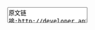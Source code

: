 <textarea>原文链接:http://developer.android.com/about/versions/marshmallow/android-6.0-changes.html

伴随着新特性和功能，Android 6.0 (API level 23) 还包含了一些系统以及API行为上的变化。本文着重指出了一些你（开发者）需要了解，并在开发应用时予以考虑的关键变化。

&gt; 如果你之前发布过Android应用，那么请注意，平台的这些变化会影响到你的应用。
    
---

## 运行时权限（Runtime Permissions)
本次发布引入了一个新的权限模型，让用户可以在运行时直接管理应用权限。这个模型为用户提供了更好的权限可见性和可控性，同时简化（streamling）了应用安装和自动升级的过程。用户可以对已安装的应用逐个赋予（grant）或者取消（revoke）权限。

如果你的应用目标平台是Android 6.0 (API level 23) 或更高，则必须确保在运行时检查权限和请求权限。通过调用新增的```checkSelfPermission()```方法可以确认应用是否被赋予了某个权限。而要想获取权限，可以调用新增的```requestPermissions()```方法。即使应用的目标平台不是Android 6.0，也应该在新的权限模型下对其进行测试。

更多关于如何在应用中支持新权限模型的细节，请参见[使用系统权限](http://developer.android.com/training/permissions/index.html)。如果想了解如何评估新权限模型对应用的影响，可以参考[权限最佳实践](http://developer.android.com/training/permissions/best-practices.html#testing)。

---

## 休眠和应用待机（Doze and App Standby）
本次发布了针对空闲的设备和应用引入了新的省电优化方案。这些特性会对所有应用产生影响，所以务必在这些新的模式下对你的应用进行测试。

* 休眠（Doze）
    如果用户的设备没有插线（unplug）并被静置在一旁，那么当屏幕熄灭一段时间后，设备将进入*休眠*模式，即试图让系统保持在休眠状态下。在这种模式下，设备将定期恢复正常操作一小段时间，让应用可以进行同步，而系统也可以执行未完成（pending）的操作。
* 应用待机（App Standby）
    应用待机让系统可以在用户没有主动使用某个应用时，将该应用判定为空闲。如果用户在一段时间内没有点击某个应用，系统就会做出这样的判断。而如果此时设备没有插线，那么那些被认定为空闲的应用，将会被系统禁用网络访问，同步操作和工作线程（job）也会被挂起。

更多关于省电方面的变化，请参见[针对休眠和应用待机的优化](http://developer.android.com/training/monitoring-device-state/doze-standby.html)。

---

## 移除Apache HTTP客户端（Apache HTTP Client Removal）
Android 6.0移除了对Apache HTTP客户端的支持。如果你的应用使用了该客户端，并且目标平台是Android 2.3 (API level 9) 或者更高，那么请用```HttpURLConnection```类来替代。这个API效率更高，因为它使用了透明压缩（transparent compression）和响应缓存（response caching）来减少对网络的占用，并且降低了功耗。如果想继续使用Apache HTTP的接口，就必须先在```build.gradle```文件中声明以下编译时依赖：
```gradle
android {
    useLibrary &#39;org.apache.http.legacy&#39;
}
```

---

## BoringSSL
Android正在从OpenSSL迁移到[BoringSSL](https://boringssl.googlesource.com/boringssl/)库。如果你的应用中使用了Android NDK，那么不要链接任何不属于NDK API的加密库，比如```libcrypto.so```和```libssl.so```。这些库不是公共API，有可能在不引起注意的情况下，在不同的发布版和设备之间发生变化，或者崩溃。另外，这些库有可能使你暴露在安全风险面前。所以，应该修改本地代码，通过JNI调用Java的加密API，或者静态链接某个你选择的加密库，而不是链接上述库。

---

## 访问硬件标识（Access to Hardware Identifier）
为了给用户提供更好的数据保护，从本次发布开始，Android不再支持应用通过Wi-Fi和蓝牙接口，以编程的方式访问设备本地硬件标识。现在，```WifiInfo.getMacAddress()```和```BluetoothAdapter.getAddress()```这两个方法将返回常量```02:00:00:00:00:00```。

如果想通过蓝牙和Wi-Fi扫描来访问邻近其他设备的硬件标识，应用必须有```ACCESS_FIN_LOCATION```或者```ACCESS_CORSE_LOCATION```权限：

* [```WifiManager.getScanResults()```](http://developer.android.com/reference/android/net/wifi/WifiManager.html#getScanResults())
* [```BluetoothDevice.ACTION_FOUND```](http://developer.android.com/reference/android/bluetooth/BluetoothDevice.html#ACTION_FOUND)
* [```BluetoothLeScanner.startScan()```](http://developer.android.com/reference/android/bluetooth/le/BluetoothLeScanner.html#startScan(android.bluetooth.le.ScanCallback))

&gt; **注意**：如果运行Android 6.0 (API level 23) 的设备启动了一个后台的Wi-Fi或者蓝牙扫描，对外部设备来说，看到的会是从一个随机MAC地址发起的操作。 

---

## 通知（Notifications）
本次发布移除了```Notification.setLatestEventInfo()```方法，取而代之的是用```Notification.Builder```来创建通知。如果要重复更新某个通知，可以重用（reuse）```Notification.Builder```实例，调用```build()```来获得更新后的```Notification```实例。

另外，命令

```shell 
adb shell dumpsys notification
```
将不再输出通知的文本。如果想输出通知对象中的文本，需要执行：

```shell
adb shell dumpsys notification --noredact
```

---

## 音频管理器的变化（AudioManager Changes）
不再支持通过```AudioManager```类直接设置特定流的音量或者将其静音，```setStreamSolo()```方法已被弃用（deprecated）。替代方法是调用```requestAudioFocus()```方法。类似的，```setStreamMute()```方法也已被弃用，替代方法是调用```adjustStreamVolume()```，并传入```ADJUST_MUTE```或者```ADJUST_UNMUTE```。

---

## 文本选择（Test Selection）
现在，当用户在你的应用中选择文本时，你可以在一个[浮动工具栏](http://www.google.com/design/spec/patterns/selection.html#selection-text-selection)上显示诸如*剪切*，*复制*和*粘贴*这样的文本选择动作。这里实现的用户交互跟“[在单独视图中启用上下文动作栏](http://developer.android.com/guide/topics/ui/menus.html#CABforViews)”一文中介绍的上下文动作栏（contextual action bar）类似。

![text-selection.gif](http://leanote.com/attach/download?attachId=5618db2738f41126b2000f81)

如果想为文本选择实现一个浮动工具栏，需要在现有应用中做以下修改：

1. 在```View```或者```Activity```对象中，将```ActionMode```的调用中从```startActionMode(Callback)```改为```startActionMode(Callback, ActionMode.TYPE_FLOATING)```；
2. 将已有的```ActionMode.Callback```实现改为从```ActionMode.Callback2```派生；
3. 重写```onGetContentRect()```方法，提供内容```Rect```对象（例如文本选择区域的矩形）在视图中的坐标；
4. 如果矩形位置失效，而且这是唯一一个无效的元素，那么就调用```invalidateContentRect()```方法；

如果你使用了22.2版的[Android支持库](http://developer.android.com/tools/support-library/index.html) ，那么要注意，浮动工具栏不是向后兼容的。默认情况下，appcompat会接管对```ActionMode```对象的控制，这会使浮动工具栏显示不出来。为了在```AppCompatActivity```中支持```ActionMode```，需要先调用```getDelegate()```，然后在该方法返回的```AppCompatDelegate```对象上调用```setHandleNativeActionModesEnabled()```方法，并将输入参数设为```false```。这个调用会将```ActionMode```的控制权交还给框架（framework）。在运行Android 6.0 (API level 23) 的设备上，框架可以支持```ActionBar```或者浮动工具栏模式，而在Android 5.1 (API level 22) 或者更低本的Android上，只支持```ActionBar```模式。

---

## 浏览器书签的变化（Browser Bookmark Changes）
本次发布不再支持全局书签（global bookmarks），```android.provider.Browser.getAllBookmarks()```和```android.provider.Browser.saveBookmark()```方法已被移除，```READ_HISTORY_BOOKMARKS```和```WRITE_HISTORY_BOOKMARKS```权限也同样被移除。如果你的应用目标平台是Android 6.0 (API level 23) 或者更高，那么就不要通过全局提供器来访问书签，或者使用书签的权限。相反，应用应该自行将书签数据保存在内部。

---

## Android密钥存储的变化（Android Keystore Changes）
随着本次的发布，[Android密钥存储提供器](http://developer.android.com/training/articles/keystore.html)不再支持DSA，但仍支持ECDSA。

当安全锁屏被（比如用户或设备管理器）禁用或者重置时，将不再删除那些待机(at rest)时无需加密的密钥。而那些待机时也需要加密的密钥在这种情况下则会被删除。

---

## Wi-Fi和网络的变化（Wi-Fi and Networking Changes）
本次发布在Wi-Fi和网络接口方面，引入了以下这些行为上的变化：

* 应用现在只能修改本自己创建的```WifiConfiguration```对象的状态，而不能修改或者删除用户或者其他应用创建的```WifiConfiguration```对象；
* 以前，如果有应用通过```enableNetwork()```，强制设备连接到某个特定的Wi-Fi网络，而且设置了```disableAllOthers=true```，那么设备将会从其他网络（比如蜂窝数据）断开。而在本次发布中，设备将不再从其他网络断开。如果应用的```targetSdkVersion```是```20```或者更低，那么它会被锁定（pinned）到所选择的Wi-Fi网络。如果应用的```targetSdkVersion```是```21```或者更高，则要使用多网络API（比如```openConnection()```，```bindSocket()```和新的```bindProcessToNetwork()```方法），来确保该应用的网络流量被发往所选择的网络。

---

## 相机服务的变化（Camera Service Changes）
本次发布，将相机服务中对共享资源的访问模型，从之前的“先到先服务”改为“基于进程优先级服务”。服务行为的变化包括：

 * 对相机子系统资源的访问，包括打开和配置相机设备，会基于客户应用进程的“优先级”进行评级。用户可见应用的进程或者位于前台的窗口（activities）通常被赋予更高优先级，以确保其能更可靠地获得和使用相机资源；
 * 低优先级的活动相机客户端，在更高优先级的应用试图使用相机时，会被“驱逐”（evicted）。在已废弃的```Camera``` API中，会调用```onError()```。而在```Camera2``` API中，则会调用被驱逐的客户端的```onDisconnected()```方法；
 * 如果设备上有合适的相机硬件，那么不同的应用进程将可以同时打开并各自使用不同的相机设备。但是，现在相机服务会检测那些可能造成明显的性能恶化，或者降低已打开相机设备功能的多进程访问场景，并禁止这种情况发生。这个变化会导致低优先级的客户端，即使在没有其他应用试图直接访问它的相机设备时也可能被“驱逐”。
 * 修改当前用户，会造成之前用户帐号的应用里的活动相机客户端被驱逐。对相机的访问，仅限于属于当前设备用户的配置。在实际使用中，这意味着比如说一个“访客”帐户，在用户切换到另一个不同的帐户后，不能留下使用了相机子系统的活动进程。
 
---

## 运行时（Runtime）
ART运行时现在正确地实现了```newInstance()```方法的访问规则。这个变化修正了之前版本中Dalvik没有正确检查访问权限的问题。如果你的应用使用了```newInstance()```方法，而且想覆盖原有的权限检查，可以调用```setAccessible()```方法，并将输入参数设为```true```。如果应用使用了[v7 appcompat库](http://developer.android.com/tools/support-library/features.html#v7-appcompat)或者[v7 recyclerview库](http://developer.android.com/tools/support-library/features.html#v7-recyclerview)，则必须将这两个库升级到最新版本。否则，就要升级XML中引用的所有自定义类，确保它们的构造函数都是可访问的。

本次发布还升级了动态链接器（dynamic linker）的行为。现在，动态连接器可以区分库的```soname```和它的路径（[公开bug 6670](https://code.google.com/p/android/issues/detail?id=6670)），并实现了基于```soname```的查找。之前没有正确设置```DT_NEEDED```条目（通常设成了构建机器文件系统上的绝对路径）却能正常工作的应用，现在可能会加载失败。

另外，```dlopen(3) RTLD_LOCAL```标志也被正确地实现了。需要注意的是，由于```RTLD_LOCAL```是默认值，所以没有显式使用```RTLD_LOCAL```的```dlopen(3)```调用都可能受影响（除非应用显式使用了```RTLD_GLOBAL```标志）。使用```RTLD_LOCAL```标志加载的符号，对于后续通过```dlopen(3)```加载的库来说是不可见的（跟```DT_NEEDED```条目所引用的情况相反）。

在以前版本的Android上，如果应用请求系统加载一个需要代码重定位（text relocations）的共享库，系统会显示一个警告，但仍然允许库被加载。从本次发布开始，如果应用的目标SDK版本是23或者更高，系统将拒绝加载这样的库。在应用中输出```dlopen(3)```失败的日志，并将```dlerror(3)```返回的问题描述文本包含在其中，将有助于检测库加载失败的问题。想了解更多对代码重定位的处理方法，请参见这份[指南](https://wiki.gentoo.org/wiki/Hardened/Textrels_Guide)。

---

## APK校验（APK Validation）
现在，平台将对APK进行更严格的校验。如果manifest中声明了某个文件，但在APK中没有这个文件，那么这个APK将被视为已损坏。不管移除了什么内容，APK都必须重新签名。

---

## USB连接（USB Connection）
现在通过USB端口连接设备，默认将是“仅充电”模式。如果想通过USB连接来访问设备和设备上的内容，需要用户显式地为这种交互授权。如果你的应用支持用户通过USB端口与设备进行交互，那么就需要考虑到这种交互需要被显式开启。

---

## Android for Work的变化（Android for Work Changes）
本次发布包含了以下这些Android for Work相关的变化：

* 私人环境（personal context）里的工作联系人：现在，当用户查看过往通话时，Google的拨号记录会显示工作联系人。将```setCrossProfileCallerIdDisabled()```设为```true```可以在Google拨号记录中隐藏工作联系人。只有将```setBluetoothContactSharingDisabled()```设为```false```（默认为```true```），才能通过蓝牙在其他设备上同时显示工作联系人和私人联系人；
* 移除Wi-Fi配置：通过配置所有者（Profile Owner）添加的Wi-Fi配置（例如，通过调用```addNetwork()```），在其所属的工作配置被删除时，会被移除；
* Wi-Fi配置锁定：由活动的设备所有者（Device Owner）创建的Wi-Fi配置，如果其```WIFI_DEVICE_OWNER_CONFIGS_LOCKDOWN```不为0，将不能被用户修改或者删除。但用户还是可以创建和修改自己的Wi-Fi配置。而活动设备所有者则有特权，可以编辑或者移除任意Wi-Fi配置——包括哪些不是由其创建的配置；
* ```DevicePolicyManager```特定API的行为变化：
    * 调用```setCameraDisabled()```方法只会影响调用者自己的camera。在受管理配置（managed profile）中调用该方法，不会影响在主用户（primary user）中运行的相机应用；
    * 另外，现在配置所有者（Profile Owners）也可以像设备所有者那样使用```setKeyguardDisabledFeatures()```方法；
    * 配置所有者可以设置以下键盘锁限制：
        * ```KEYGUARD_DISABLE_TRUST_AGENT```和```KEYGUARD_DISABLE_FINGERPRINT```，这会影响到当前配置的父用户的键盘锁设置；
        * ```KEYGUARD_DISABLE_UNREDACTED_NOTIFICATIONS```，这只影响受管理配置里的应用所产生的通知；
    * ```createAndInitializeUser()```和```createUser()```方法被废弃；
    * ```EXTRA_PROVISIONING_DEVICE_ADMIN_PACKAGE_CHECKSUM```现在默认是SHA-256。为了向后兼容，目前仍支持SHA-1，但未来将不再对其支持；
    * ```EXTRA_PROVISIONING_DEVICE_ADMIN_SIGNATURE_CHECKSUM```现在只支持SHA-256；
    * 存在于Android 6.0 (API level 23) 的设备初始化接口现在已被移除；
    * 移除了```EXTRA_PROVISIONING_RESET_PROTECTION_PARAMETERS```，因此不能通过编程，让NFC bump provisioning解锁一个出厂时被设为保护的设备；
    * 现在，通过NFC连接受管理设备时，可以用```EXTRA_PROVISIONING_ADMIN_EXTRAS_BUNDLE```来将数据传递到设备所有者应用；
    * Android for Work的接口针对M运行时权限做了优化，包括工作配置，助手层（assist layer）以及其他一些改动。新的```DevicePolicyManager```权限接口不影响M之前的应用；
    * 如果设置流程是通过```ACTION_PROVISION_MANAGED_DEVICE``` Intent发起的，当用户从其中的同步部分（synchronous part）退出时，系统将返回```RESULT_CANCELED```结果码
* 其他API的变化：
    * 数据使用：```android.app.usage.NetworkUsageStats```类被改名为```NetworkStats```；
* 全局设置的变化：
    * **不能**通过```setGlobalSettings()```修改以下设置：
        * ```BLUETOOTH_ON```
        * ```DEVELOPMENT_SETTINGS_ENABLED```
        * ```MODE_RINGER```
        * ```NETWORK_PREFERENCE```
        * ```WIFI_ON```
    * **可以**通过```setGlobalSettings()```修改一下设置：
        * ```WIFI_DEVICE_OWNER_CONFIGS_LOCKDOWN```
</textarea>
